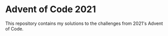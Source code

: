 # Advent of Code 2021

This repository contains my solutions to the challenges from 2021's Advent of Code.
